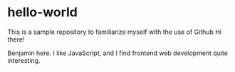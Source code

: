 # hello-world
This is a sample repository to familiarize myself with the use of Github
Hi there!

Benjamin here. I like JavaScript, and I find frontend web development quite interesting.
